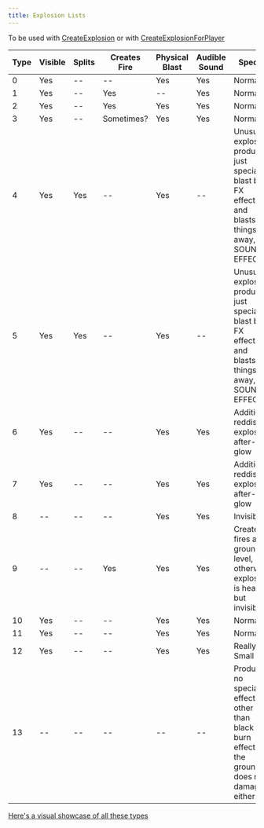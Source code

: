 ```yaml
---
title: Explosion Lists
---
```


To be used with [CreateExplosion](../functions/CreateExplosion) or with [CreateExplosionForPlayer](../functions/CreateExplosionForPlayer)

| Type | Visible | Splits | Creates Fire | Physical Blast | Audible Sound | Special | Range |
| --- | --- | --- | --- | --- | --- | --- | --- |
| 0 | Yes | -- | -- | Yes | Yes | Normal | Large |
| 1 | Yes | -- | Yes | -- | Yes | Normal | Normal |
| 2 | Yes | -- | Yes | Yes | Yes | Normal | Large |
| 3 | Yes | -- | Sometimes? | Yes | Yes | Normal | Large |
| 4 | Yes | Yes | -- | Yes | -- | Unusual explosion, produces just special blast burn FX effects and blasts things away, NO SOUND EFFECTS. | Normal |
| 5 | Yes | Yes | -- | Yes | -- | Unusual explosion, produces just special blast burn FX effects and blasts things away, NO SOUND EFFECTS. | Normal |
| 6 | Yes | -- | -- | Yes | Yes | Additional reddish explosion after-glow | Very Large |
| 7 | Yes | -- | -- | Yes | Yes | Additional reddish explosion after-glow | Huge |
| 8 | -- | -- | -- | Yes | Yes | Invisible | Normal |
| 9 | -- | -- | Yes | Yes | Yes | Creates fires at ground level, otherwise explosion is heard but invisible. | Normal |
| 10 | Yes | -- | -- | Yes | Yes | Normal | Large |
| 11 | Yes | -- | -- | Yes | Yes | Normal | Small |
| 12 | Yes | -- | -- | Yes | Yes | Really Small | Very Small |
| 13 | -- | -- | -- | -- | -- | Produces no special effects other than black burn effects on the ground, does no damage either. | Large |

[Here's a visual showcase of all these types](http://weedarr.wikidot.com/explosion)
